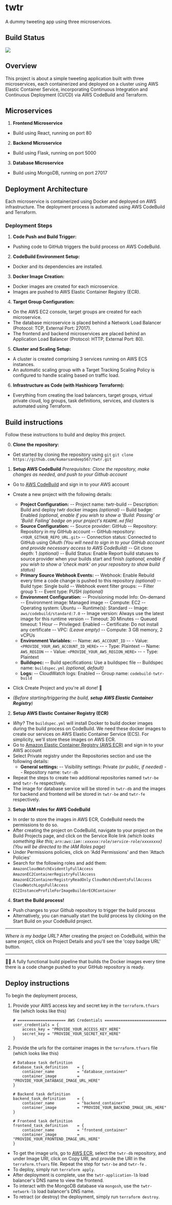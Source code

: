 # twtr
A dummy tweeting app using three microservices.

## Build Status
![](https://codebuild.us-east-2.amazonaws.com/badges?uuid=eyJlbmNyeXB0ZWREYXRhIjoiZC8wWTBjdHNxajYvVTQxd0lObnFQalVVdDRDWkZ0SXAvT2ZONnJnbE9nV0FSa3lqcklGK2FnV2tVRStyT1BOaXRVMmRCMHhBQzlnZE8yZnQydVppYnR3PSIsIml2UGFyYW1ldGVyU3BlYyI6Im5nd04xcXpORlo3NllyMTEiLCJtYXRlcmlhbFNldFNlcmlhbCI6MX0%3D&branch=main)

## Overview
This project is about a simple tweeting application built with three microservices, each containerized and deployed on a cluster using AWS Elastic Container Service, incorporating Continuous Integration and Continuous Deployment (CI/CD) via AWS CodeBuild and Terraform.

## Microservices

1.  **Frontend Microservice**
-  Build using React, running on port 80
2.  **Backend Microservice**
-  Build using Flask, running on port 5000
3.  **Database Microservice**
-  Build using MongoDB, running on port 27017

## Deployment Architecture
Each microservice is containerized using Docker and deployed on AWS infrastructure. The deployment process is automated using AWS CodeBuild and Terraform.

### Deployment Steps
1.  **Code Push and Build Trigger:**
- Pushing code to GitHub triggers the build process on AWS CodeBuild.
2.  **CodeBuild Environment Setup:**
- Docker and its dependencies are installed.
3.  **Docker Image Creation:**
- Docker images are created for each microservice.
- Images are pushed to AWS Elastic Container Registry (ECR).
4.  **Target Group Configuration:**
- On the AWS EC2 console, target groups are created for each microservice.
- The database microservice is placed behind a Network Load Balancer (Protocol: TCP, External Port: 27017).
- The frontend and backend microservices are placed behind an Application Load Balancer (Protocol: HTTP, External Port: 80).
5.  **Cluster and Scaling Setup:**
- A cluster is created comprising 3 services running on AWS ECS instances.
- An automatic scaling group with a Target Tracking Scaling Policy is configured to handle scaling based on traffic load.
6.  **Infrastructure as Code (with Hashicorp Terraform):**
- Everything from creating the load balancers, target groups, virtual private cloud, log groups, task definitions, services, and clusters is automated using Terraform.

## Build instructions
Follow these instructions to build and deploy this project.
  
0.  **Clone the repository:**
- Get started by cloning the repository using `git`
`git clone https://github.com/kumarsandeep567/twtr.git`

1.  **Setup AWS CodeBuild**
*Prerequisites: Clone the repository, make changes as needed, and push to your Github account*
- Go to [AWS CodeBuild](https://aws.amazon.com/codebuild/) and sign in to your AWS account
- Create a new project with the following details:
	- **Project Configuration:**
-- Project name: twtr-build
-- Description: Build and deploy twtr docker images *(optional)*
-- Build badge: Enabled *(optional, enable if you wish to show a 'Build: Passing' or 'Build: Failing' badge on your project's `README.md` file)*
	- **Source Configuration:**
-- Source provider: GitHub
-- Repository: Repository in my GitHub account
-- GitHub repository: `<YOUR_GITHUB_REPO_URL.git>`
-- Connection status: Connected to GitHub using OAuth *(You will need to sign in to your GitHub account and provide necessary access to AWS CodeBuild)*
-- Git clone depth: 1 *(optional)*
-- Build Status: Enable Report build statuses to source provider when your builds start and finish *(optional, enable if you wish to show a 'check mark' on your repository to show build status)*
	- **Primary Source Webhook Events:**
-- Webhook: Enable Rebuild every time a code change is pushed to this repository *(optional)*
-- Build type: Single build
-- Webhook event filter groups:
-- Filter group 1:
-- Event type: PUSH *(optional)*
	- **Environment Configuration:**
	-- Provisioning model Info: On-demand
	-- Environment image: Managed image
	-- Compute: EC2
	-- Operating system: Ubuntu
	-- Runtime(s): Standard
	-- Image: `aws/codebuild/standard:7.0`
	-- Image version: Always use the latest image for this runtime version
	-- Timeout: 30 Minutes
	-- Queued timeout: 1 Hour
	-- Privileged: Enabled
	-- Certificate: Do not install any certificate
	-- VPC: *(Leave empty)*
	-- Compute: 3 GB memory, 2 vCPUs
	- **Environment Variables:**
	-- Name: `AWS_ACCOUNT_ID`
	-- - Value: `<PROVIDE_YOUR_AWS_ACCOUNT_ID_HERE>`
	-- - Type: Plaintext
	-- Name: `AWS_REGION`
	-- - Value: `<PROVIDE_YOUR_AWS_REGION_HERE>`
	-- - Type: Plaintext
	- **Buildspec:**
	-- Build specifications: Use a buildspec file
	-- Buildspec name: `buildspec.yml` *(optional, default)*
	- **Logs:**
	-- CloudWatch logs: Enabled
	-- Group name: `codebuild-twtr-build`

- Click Create Project and you're all done! 🎉
- *(Before starting/triggering the build, **setup AWS Elastic Container Registry**)*

2. **Setup AWS Elastic Container Registry (ECR)**
- *Why?* The `buildspec.yml` will install Docker to build docker images during the build process on CodeBuild. We need these docker images to create our services on AWS Elastic Container Service (ECS). For simplicity, we'll store these images on AWS ECR.
- Go to [Amazon Elastic Container Registry (AWS ECR)](https://aws.amazon.com/ecr/) and sign in to your AWS account
- Select Private registry under the Repositories section and use the following details:
	- **General settings:**
	-- Visibility settings: Private *(or public, if needed)*
	-- Repository name: `twtr-db`
- Repeat the steps to create two additional repositories named `twtr-be` and `twtr-fe` respectively.
- The image for database service will be stored in `twtr-db` and the images for backend and frontend will be stored in `twtr-be` and `twtr-fe`  respectively.

3. **Setup IAM roles for AWS CodeBuild**
- In order to store the images in AWS ECR, CodeBuild needs the permissions to do so. 
- After creating the project on CodeBuild, navigate to your project on the Build Projects page, and click on the Service Role link *(which looks something like this; `arn:aws:iam::xxxxxx:role/service-role/xxxxxxxx`)* _(You will be directed to the IAM Roles page)_
- Under Permissions policies, click on 'Add Permissions' and then 'Attach Policies'
- Search for the following roles and add them:
``AmazonCloudWatchEvidentlyFullAccess``
``AmazonEC2ContainerRegistryFullAccess``
``AmazonEC2ContainerRegistryReadOnly``
``CloudWatchEventsFullAccess``
``CloudWatchLogsFullAccess``
``EC2InstanceProfileForImageBuilderECRContainer``

4. **Start the Build process!**
- Push changes to your Github repository to trigger the build process
- Alternatively, you can manually start the build process by clicking on the Start Build on your CodeBuild project.
---
*Where is my badge URL?*
After creating the project on CodeBuild, within the same project, click on Project Details and you'll see the 'copy badge URL' button.

---
🎉🎉
A fully functional build pipeline that builds the Docker images every time there is a code change pushed to your GitHub repository is ready.


## Deploy instructions

To begin the deployment process, 
1. Provide your AWS access key and secret key in the `terraform.tfvars` file (which looks like this)
	```
	# ===================== AWS Credentials ===========================
	user_credentials = {
		access_key = "PROVIDE_YOUR_ACCESS_KEY_HERE"
		secret_key = "PROVIDE_YOUR_SECRET_KEY_HERE"
	}
	```
2. Provide the urls for the container images in the `terraform.tfvars` file (which looks like this)
	```
	# Database task definition
	database_task_definition    = {
	    container_name          = "database_container"
	    container_image         = "PROVIDE_YOUR_DATABASE_IMAGE_URL_HERE"
	}

	# Backend task definition
	backend_task_definition     = {
	    container_name          = "backend_container"
	    container_image         = "PROVIDE_YOUR_BACKEND_IMAGE_URL_HERE"
	}

	# Frontend task definition
	frontend_task_definition    = {
	    container_name          = "frontend_container"
	    container_image         = "PROVIDE_YOUR_FRONTEND_IMAGE_URL_HERE"
	}
	```

- To get the image urls, go to [AWS ECR](https://aws.amazon.com/ecr/), select the `twtr-db` repository, and under Image URI, click on Copy URI, and provide the URI in the `terraform.tfvars` file. Repeat the step for `twtr-be` and `twtr-fe` .
- To deploy, simply run `terraform apply`.
- After deployment is complete, use the `twtr-application-lb` load balancer's DNS name to view the frontend. 
- To interact with the MongoDB database via `mongosh`, use the `twtr-network-lb`  load balancer's DNS name.
- To retract (or destroy) the deployment, simply run `terraform destroy`.